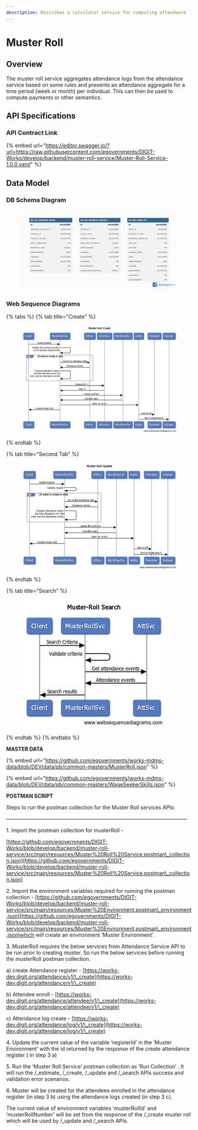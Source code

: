 ```yaml
---
description: Describes a calculator service for computing attendance
---
```


# Muster Roll

## Overview

The muster roll service aggregates attendance logs from the attendance service based on some rules and presents an attendance aggregate for a time period (week or month) per individual. This can then be used to compute payments or other semantics.&#x20;

## API Specifications

### API Contract Link

{% embed url="https://editor.swagger.io/?url=https://raw.githubusercontent.com/egovernments/DIGIT-Works/develop/backend/muster-roll-service/Muster-Roll-Service-1.0.0.yaml" %}

## Data Model

### DB Schema Diagram

<figure><img src="../../../../.gitbook/assets/Muster_roll_DbSchema.png" alt=""><figcaption></figcaption></figure>

### Web Sequence Diagrams

{% tabs %}
{% tab title="Create" %}
<figure><img src="../../../../.gitbook/assets/Muster-Roll Create.png" alt=""><figcaption></figcaption></figure>


{% endtab %}

{% tab title="Second Tab" %}
<figure><img src="../../../../.gitbook/assets/Muster-Roll Update.png" alt=""><figcaption></figcaption></figure>


{% endtab %}

{% tab title="Search" %}
<figure><img src="../../../../.gitbook/assets/Muster-Roll Search.png" alt=""><figcaption></figcaption></figure>


{% endtab %}
{% endtabs %}



**MASTER DATA**&#x20;

{% embed url="https://github.com/egovernments/works-mdms-data/blob/DEV/data/pb/common-masters/MusterRoll.json" %}

{% embed url="https://github.com/egovernments/works-mdms-data/blob/DEV/data/pb/common-masters/WageSeekerSkills.json" %}

**POSTMAN SCRIPT**&#x20;

Steps to run the postman collection for the Muster Roll services APIs:

———————————————————————————————————

1\. Import the postman collection for musterRoll -&#x20;

[https://github.com/egovernments/DIGIT-Works/blob/develop/backend/muster-roll-service/src/main/resources/Muster%20Roll%20Service.postman\_collection.json](https://github.com/egovernments/DIGIT-Works/blob/develop/backend/muster-roll-service/src/main/resources/Muster%20Roll%20Service.postman\_collection.json)

2\. Import the environment variables required for running the postman collection -  [https://github.com/egovernments/DIGIT-Works/blob/develop/backend/muster-roll-service/src/main/resources/Muster%20Environment.postman\_environment.json](https://github.com/egovernments/DIGIT-Works/blob/develop/backend/muster-roll-service/src/main/resources/Muster%20Environment.postman\_environment.json)which will create an environment ‘Muster Environment’.

3\. MusterRoll requires the below services from Attendance Service API to be run prior to creating muster. So run the below services before running the musterRoll postman collection.

&#x20;   a) create Attendance register - [https://works-dev.digit.org/attendance/v1/\_create](https://works-dev.digit.org/attendance/v1/\_create)

&#x20;   b) Attendee enroll - [https://works-dev.digit.org/attendance/attendee/v1/\_create](https://works-dev.digit.org/attendance/attendee/v1/\_create)

&#x20;   c) Attendance log create - [https://works-dev.digit.org/attendance/log/v1/\_create](https://works-dev.digit.org/attendance/log/v1/\_create)

4\. Update the current value of the variable ‘registerId’ in the ‘Muster Environment’ with the id returned by the response of the create attendance register ( in step 3 a)

5\. Run the ‘Muster Roll Service’ postman collection as ‘Run Collection’ . It will run the /\_estimate, /\_create, /\_update and /\_search APIs success and validation error scenarios.

6\. Muster will be created for the attendees enrolled in the attendance register (in step 3 b) using the attendance logs created (in step 3 c).

The current value of environment variables ‘musterRollId’ and ‘musterRollNumber’ will be set from the response of the /\_create muster roll which will be used by /\_update and /\_search APIs.

&#x20;
